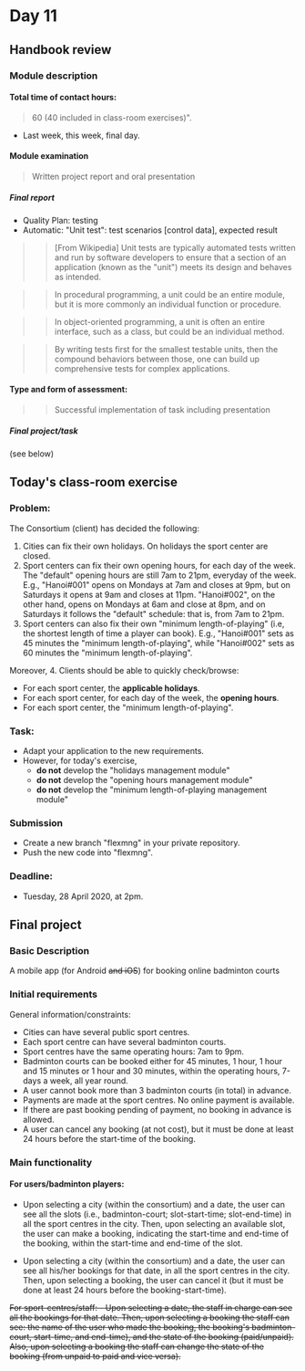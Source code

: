 # Day 11
## Handbook review
### Module description
#### Total time of contact hours:
> 60 (40 included in class-room exercises)". 
- Last week, this week, final day.

#### Module examination
> Written project report and oral presentation
##### Final report
  - Quality Plan: testing
  - Automatic: "Unit test": test scenarios [control data], expected result

>> [From Wikipedia]
>> Unit tests are typically automated tests written 
>> and run by software developers to ensure that a section of an application 
>> (known as the "unit") meets its design and behaves as intended.

>> In procedural programming, a unit could be an entire module, 
>> but it is more commonly an individual function or procedure. 

>> In object-oriented programming, a unit is often an entire interface, 
>> such as a class, but could be an individual method.

>> By writing tests first for the smallest testable units, 
>> then the compound behaviors between those, one can build up 
>> comprehensive tests for complex applications.

#### Type and form of assessment:
>> Successful implementation of task including presentation
##### Final project/task
(see below)

## Today's class-room exercise
### Problem:
The Consortium (client) has decided the following:
1. Cities can fix their own holidays. On holidays
the sport center are closed.
2. Sport centers can fix their own opening hours,
for each day of the week. The "default" opening
hours are still 7am to 21pm, everyday of the week.
E.g., "Hanoi#001" opens on Mondays at 7am and closes at 9pm, 
but on Saturdays it opens at 9am and closes at 11pm.
"Hanoi#002", on the other hand, 
opens on Mondays at 6am and close at 8pm, and 
on Saturdays it follows the "default" schedule:
that is, from 7am to 21pm.
3. Sport centers can also fix their own "minimum length-of-playing"
(i.e, the shortest length of time a player can book).
E.g., "Hanoi#001" sets as 45 minutes the "minimum length-of-playing",
while "Hanoi#002" sets as 60 minutes the "minimum length-of-playing".

Moreover,
4. Clients should be able to quickly check/browse:
- For each sport center, the **applicable holidays**.
- For each sport center, for each day of the week, the **opening hours**.
- For each sport center, the "minimum length-of-playing".

### Task:
- Adapt your application to the new requirements.
- However, for today's exercise, 
  - **do not** develop the "holidays management module"
  - **do not** develop the "opening hours management module"
  - **do not** develop the "minimum length-of-playing management module"
  
### Submission
- Create a new branch "flexmng" in your private repository.
- Push the new code into "flexmng".

### Deadline:
- Tuesday, 28 April 2020, at 2pm.



## Final project
### Basic Description

A mobile app (for Android <del>and iOS</del>) 
for booking online badminton courts

### Initial requirements

General information/constraints:
- Cities can have several public sport centres.
- Each sport centre can have several badminton courts.
- Sport centres have the same operating hours: 7am to 9pm.
- Badminton courts can be booked either for 45 minutes, 1 hour, 
1 hour and 15 minutes or 1 hour and 30 minutes, 
within the operating hours, 7-days a week, all year round.      
- A user cannot book more than 3 badminton courts (in total) in advance.
- Payments are made at the sport centres. No online payment is available.
- If there are past booking pending of payment, no booking in advance is allowed.
- A user can cancel any booking (at not cost), 
but it must be done at least 24 hours before the start-time of the booking.

### Main functionality ###

#### For users/badminton players:
 - Upon selecting a city (within the consortium) and a date, 
 the user can see all the slots (i.e., badminton-court; 
 slot-start-time; slot-end-time) in all the sport centres in the city. 
 Then, upon selecting an available slot, the user can make a booking, 
 indicating the start-time and end-time of the booking, 
 within the start-time and end-time of the slot.
            
 - Upon selecting a city (within the consortium) and a date, 
 the user can see all his/her bookings for that date, in all the sport centres 
 in the city. Then, upon selecting a booking, the user can cancel it 
 (but it must be done at least 24 hours before the booking-start-time).

<del>        
For sport-centres/staff:
- Upon selecting a date, the staff in charge can see all the bookings 
for that date. 
Then, upon selecting a booking the staff can see: 
the name of the user who made the booking, 
the booking's badminton-court, start-time, and end-time), 
and the state of the booking (paid/unpaid). 
Also, upon selecting a booking the staff can change the state of the 
booking (from unpaid to paid and vice versa).
</del>

